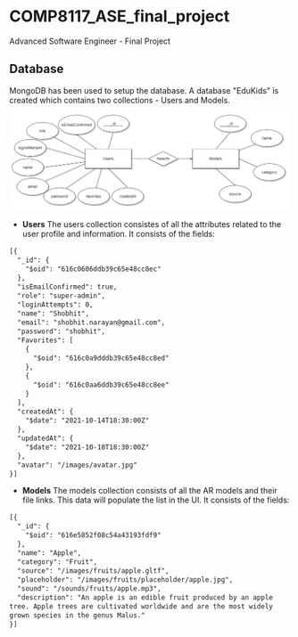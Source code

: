 # COMP8117_ASE_final_project
Advanced Software Engineer - Final Project

## Database
MongoDB has been used to setup the database. A database "EduKids" is created which contains two collections - Users and Models.

![ER Diagram](/images/erd.jpg)

* **Users**
The users collection consistes of all the attributes related to the user profile and information. It consists of the fields:
```
[{
  "_id": {
    "$oid": "616c0606ddb39c65e48cc8ec"
  },
  "isEmailConfirmed": true,
  "role": "super-admin",
  "loginAttempts": 0,
  "name": "Shobhit",
  "email": "shobhit.narayan@gmail.com",
  "password": "shobhit",
  "Favorites": [
    {
      "$oid": "616c0a9dddb39c65e48cc8ed"
    },
    {
      "$oid": "616c0aa6ddb39c65e48cc8ee"
    }
  ],
  "createdAt": {
    "$date": "2021-10-14T18:30:00Z"
  },
  "updatedAt": {
    "$date": "2021-10-18T18:30:00Z"
  },
  "avatar": "/images/avatar.jpg"
}]
```
* **Models**
The models collection consists of all the AR models and their file links. This data will populate the list in the UI. It consists of the fields:
```
[{
  "_id": {
    "$oid": "616e5852f08c54a43193fdf9"
  },
  "name": "Apple",
  "category": "Fruit",
  "source": "/images/fruits/apple.gltf",
  "placeholder": "/images/fruits/placeholder/apple.jpg",
  "sound": "/sounds/fruits/apple.mp3",
  "description": "An apple is an edible fruit produced by an apple tree. Apple trees are cultivated worldwide and are the most widely grown species in the genus Malus."
}]
```

